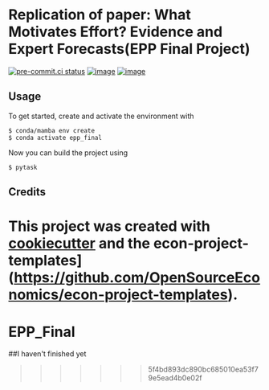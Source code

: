 Replication of paper: What Motivates Effort? Evidence and Expert Forecasts(EPP Final Project)
=========



[![pre-commit.ci status](https://results.pre-commit.ci/badge/github/YH-Chen1225/epp_final/main.svg)](https://results.pre-commit.ci/latest/github/YH-Chen1225/epp_final/main)
[![image](https://img.shields.io/badge/code%20style-black-000000.svg)](https://github.com/ambv/black)
[![image](http://127.0.0.1:61706/)](http://127.0.0.1:61715/)
## Usage

To get started, create and activate the environment with

```console
$ conda/mamba env create
$ conda activate epp_final
```
Now you can build the project using

```console
$ pytask
```

## Credits

This project was created with [cookiecutter](https://github.com/audreyr/cookiecutter)
and the
econ-project-templates](https://github.com/OpenSourceEconomics/econ-project-templates).
=======
# EPP_Final
##I haven't finished yet
>>>>>>> 5f4bd893dc890bc685010ea53f79e5ead4b0e02f
